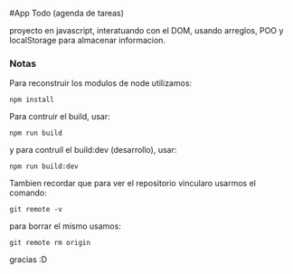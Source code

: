 #App Todo (agenda de tareas)

proyecto en javascript, interatuando con el DOM, usando arreglos, POO y localStorage para almacenar informacion.

### Notas

Para reconstruir los modulos de node utilizamos:
```
npm install
```
Para contruir el build, usar:
```
npm run build
```
y para contruil el build:dev (desarrollo), usar:
```
npm run build:dev
```
Tambien recordar que para ver el repositorio vincularo usarmos el comando:
```
git remote -v
```
para borrar el mismo usamos:
```
git remote rm origin
```
gracias :D